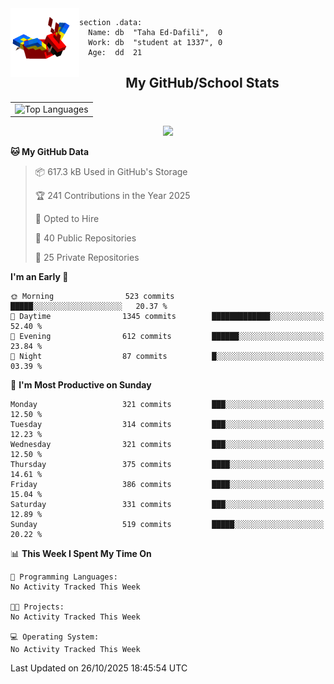 <img src="parrot_fly_flipped.gif" align="left" height="110">


```assembly
section .data:
  Name: db  "Taha Ed-Dafili",  0
  Work: db  "student at 1337", 0
  Age:  dd  21
```


<div align="center">
  <h2>My GitHub/School Stats</h2>
</div>
<table align="center">
  <tr>
    <td align="center"><img width="450" src="https://github-readme-stats.vercel.app/api/top-langs/?username=0rayn&layout=compact&theme=github_dark&hide=html,makefile,css&exclude_repo=Yona2.0,Nand2Tetris&hide_border=true&langs_count=6" alt="Top Languages" /></td>
<!--     <td align="center"><img src="https://github-readme-streak-stats.herokuapp.com?user=0rayn&theme=github-dark-blue&hide_border=true&border_radius=5" alt="GitHub Streak" /></td>
  </tr> -->
</table>
 <p align="center">
  <a href="https://github.com/0rayn">
    <img src="https://komarev.com/ghpvc/?username=0rayn&color=blue&style=flat)" />
  </a>
</p>

<!--START_SECTION:waka-->
**🐱 My GitHub Data** 

> 📦 617.3 kB Used in GitHub's Storage 
 > 
> 🏆 241 Contributions in the Year 2025
 > 
> 💼 Opted to Hire
 > 
> 📜 40 Public Repositories 
 > 
> 🔑 25 Private Repositories 
 > 
**I'm an Early 🐤** 

```text
🌞 Morning                523 commits         █████░░░░░░░░░░░░░░░░░░░░   20.37 % 
🌆 Daytime                1345 commits        █████████████░░░░░░░░░░░░   52.40 % 
🌃 Evening                612 commits         ██████░░░░░░░░░░░░░░░░░░░   23.84 % 
🌙 Night                  87 commits          █░░░░░░░░░░░░░░░░░░░░░░░░   03.39 % 
```
📅 **I'm Most Productive on Sunday** 

```text
Monday                   321 commits         ███░░░░░░░░░░░░░░░░░░░░░░   12.50 % 
Tuesday                  314 commits         ███░░░░░░░░░░░░░░░░░░░░░░   12.23 % 
Wednesday                321 commits         ███░░░░░░░░░░░░░░░░░░░░░░   12.50 % 
Thursday                 375 commits         ████░░░░░░░░░░░░░░░░░░░░░   14.61 % 
Friday                   386 commits         ████░░░░░░░░░░░░░░░░░░░░░   15.04 % 
Saturday                 331 commits         ███░░░░░░░░░░░░░░░░░░░░░░   12.89 % 
Sunday                   519 commits         █████░░░░░░░░░░░░░░░░░░░░   20.22 % 
```


📊 **This Week I Spent My Time On** 

```text
💬 Programming Languages: 
No Activity Tracked This Week

🐱‍💻 Projects: 
No Activity Tracked This Week

💻 Operating System: 
No Activity Tracked This Week
```


 Last Updated on 26/10/2025 18:45:54 UTC
<!--END_SECTION:waka-->
